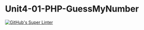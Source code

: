 # Unit4-01-PHP-GuessMyNumber
[![GitHub's Super Linter](https://github.com/ICS20-Programming-Anita-K/Unit4-01-PHP-GuessMyNumber/workflows/GitHub's%20Super%20Linter/badge.svg)](https://github.com/ICS20-Programming-Anita-K/Unit4-01-PHP-GuessMyNumber/actions)